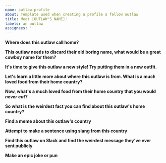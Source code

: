 ```yaml
---
name: outlaw-profile
about: Template used when creating a profile a fellow outlaw
title: Meet [OUTLAW'S_NAME]!
labels: an outlaw
assignees: ''
---
```


<!---
Oh, howdy partner! Looks like you've got a little investigating to do... let's find out who this outlaw truly is! If you both come from the same country, do it by state or region :D
-->

**Where does this outlaw call home?**

**This outlaw needs to discard their old boring name, what would be a great cowboy name for them?**

<!---
Check out https://i.pinimg.com/originals/ae/59/98/ae59988082acf691296ee22fcbefcba0.jpg!
-->

**It's time to give this outlaw a new style! Try putting them in a new outfit.**

<!--
Here is a very low quality example: https://github.com/hackclub/meet-the-outlaws/blob/main/examples/outfit.jpg?raw=true. Please do better.
-->

**Let's learn a little more about where this outlaw is from. What is a much loved food from their home country?**

**Now, what's a much loved food from their home country that you would _never eat_?**

**So what is the weirdest fact you can find about this outlaw's home country?**

<!---
Things like, did you know Australia went to war with emus? (s/o to the Kahoot squad)
-->

**Find a meme about this outlaw's country**

**Attempt to make a sentence using slang from this country**

**Find this outlaw on Slack and find the weirdest message they've ever sent publicly**

<!---
Add a screenshot here!
-->

**Make an epic joke or pun**

<!---
Be prepared to present all this epic info you have gathered on this outlaw :D
-->
